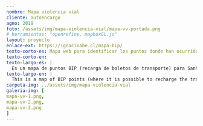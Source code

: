 ```yaml
---
nombre: Mapa violencia vial
cliente: autoencargo
agno: 2019
foto: /assets/img/mapa-violencia-vial/mapa-vv-portada.png
# herramientas: "openrefine, mapboxGL.js"
layout: proyecto
enlace-ext: https://ignacioabe.cl/mapa-bip/
texto-corto-es: Mapa web para identificar los puntos donde han ocurrido accidentes en bicicleta en Santiago, basado en los datos oficiales de CONASET.
texto-corto-en:
texto-largo-es: |
  Es un mapa de puntos BIP (recarga de boletos de transporte) para Santiago, ya que la [alternativa oficial](https://www.tarjetabip.cl/donde-puedo-cargar.php) no tiene mapas y sólo llega a un nivel de detalle por comuna, sin que el usuario pueda buscar el punto más cercano a su ubicación.
texto-largo-en: |
  This is a map of BIP points (where it is possible to recharge the transport card) Santiago, as the [official version](https://www.tarjetabip.cl/donde-puedo-cargar.php) does not have maps and only reaches to a municipal detail level, without allowing the user to actually search for a point close to his location.
carpeta-img: ../assets/img/mapa-violencia-vial
galeria-img: [
mapa-vv-1.png,
mapa-vv-2.png,
mapa-vv-3.png
]
---
```



